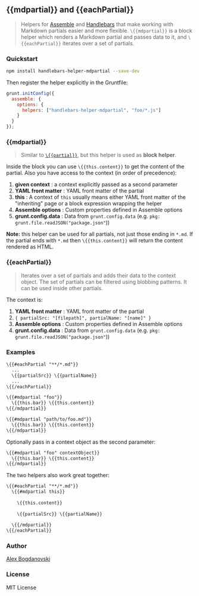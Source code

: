 ## \{{mdpartial}} and \{{eachPartial}}

> Helpers for [Assemble](https://github.com/assemble/assemble) and [Handlebars](http://github.com/wycats/handlebars.js) 
> that make working with Markdown partials easier and more flexible.
> `\{{mdpartial}}` is a block helper which renders a Markdown partial and passes data to it, and
> `\{{eachPartial}}` iterates over a set of partials.

### Quickstart

```bash
npm install handlebars-helper-mdpartial --save-dev
```

Then register the helper explicitly in the Gruntfile:

```js
grunt.initConfig({
  assemble: {
    options: {
      helpers: ["handlebars-helper-mdpartial", "foo/*.js"]
    }
  }
});
```

### \{{mdpartial}}

> Similar to [`\{{partial}}`](https://github.com/helpers/handlebars-helper-partial), but this helper is used as **block helper**. 

Inside the block you can use `\{{this.content}}` to get the content of the partial. Also you have access to the context (in order of precedence):

1. **given context**     : a context explicitly passed as a second parameter
2. **YAML front matter** : YAML front matter of the partial
3. **this**              : A context of `this` usually means either YAML front matter of the "inheriting" page or a block expression wrapping the helper
4. **Assemble options**  : Custom properties defined in Assemble options
5. **grunt.config.data** : Data from `grunt.config.data` (e.g. `pkg: grunt.file.readJSON("package.json"`))

**Note:** this helper can be used for all partials, not just those ending in `*.md`. If the partial ends with `*.md` then `\{{this.content}}` will return the content rendered as HTML.

### \{{eachPartial}}

> Iterates over a set of partials and adds their data to the context object.
> The set of partials can be filtered using blobbing patterns. 
> It can be used inside other partials. 

The context is:

1. **YAML front matter** : YAML front matter of the partial
2. `{ partialSrc: "[filepath]", partialName: "[name]" }`
3. **Assemble options**  : Custom properties defined in Assemble options
4. **grunt.config.data** : Data from `grunt.config.data` (e.g. `pkg: grunt.file.readJSON("package.json"`))

### Examples

```handlebars
\{{#eachPartial "**/*.md"}}
  ...
  \{{partialSrc}} \{{partialName}}
  ...  
\{{/eachPartial}}
```

```handlebars
\{{#mdpartial "foo"}}
  \{{this.bar}} \{{this.content}}
\{{/mdpartial}}
```

```handlebars
\{{#mdpartial "path/to/foo.md"}}
  \{{this.bar}} \{{this.content}}
\{{/mdpartial}}
```

Optionally pass in a context object as the second parameter:

```handlebars
\{{#mdpartial "foo" contextObject}}
  \{{this.bar}} \{{this.content}}
\{{/mdpartial}}
```

The two helpers also work great together:

```handlebars
\{{#eachPartial "**/*.md"}}
  \{{#mdpartial this}}
    
    \{{this.content}}
        
    \{{partialSrc}} \{{partialName}}
    
  \{{/mdpartial}}
\{{/eachPartial}}
```

### Author

[Alex Bogdanovski](https://github.com/albogdano)

### License
MIT License
